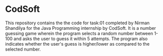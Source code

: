 # CodSoft
This repository contains the the code for task:01 completed by Nirman Shandilya for the Java Programming internship by CodSoft.
It is a number guessing game wherein the program selects a random number between 1-100 and asks the user to guess it within 5 attempts. The program also indicates whether the user's guess is higher/lower as compared to the selected number.
